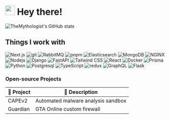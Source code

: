 # <img src="https://emojis.slackmojis.com/emojis/images/1531849430/4246/blob-sunglasses.gif?1531849430" width="30"/> Hey there!

![TheMythologist's GitHub stats](https://github-readme-stats.vercel.app/api?username=TheMythologist&show_icons=true&theme=solarized-dark&bg_color=00000000)

## Things I work with

![Next.js](https://img.shields.io/badge/Next.js-black?style=flat-square&logo=nextdotjs&logoColor=white)
![git](https://img.shields.io/badge/Git-F05032?style=flat-square&logo=git&logoColor=white)
![RabbitMQ](https://img.shields.io/badge/RabbitMQ-fe6601?style=flat-square&logo=rabbitmq&logoColor=white)
![pnpm](https://img.shields.io/badge/PNPM-f8af00?style=flat-square&logo=pnpm&logoColor=white)
![Elasticsearch](https://img.shields.io/badge/Elasticsearch-f2bc18?style=flat-square&logo=elasticsearch&logoColor=white)
![MongoDB](https://img.shields.io/badge/MongoDB-13aa52?style=flat-square&logo=mongodb&logoColor=white)
![NGINX](https://img.shields.io/badge/NGINX-0c974c?style=flat-square&logo=nginx&logoColor=white)
![Nodejs](https://img.shields.io/badge/Node.js-43853d?style=flat-square&logo=Node.js&logoColor=white)
![Django](https://img.shields.io/badge/Django-113e2f?style=flat-square&logo=django&logoColor=white)
![FastAPI](https://img.shields.io/badge/FastAPI-019689?style=flat-square&logo=fastapi&logoColor=white)
![Tailwind CSS](https://img.shields.io/badge/Tailwind_CSS-38bdf8?style=flat-square&logo=tailwindcss&logoColor=white)
![React](https://img.shields.io/badge/React-05d7fd?style=flat-square&logo=react&logoColor=white)
![Docker](https://img.shields.io/badge/Docker-2597ed?style=flat-square&logo=docker&logoColor=white)
![Prisma](https://img.shields.io/badge/Prisma-133b50?style=flat-square&logo=prisma&logoColor=white)
![Python](https://img.shields.io/badge/Python-3772a2?style=flat-square&logo=python&logoColor=white)
![Postgresql](https://img.shields.io/badge/PostgreSQL-467495?style=flat-square&logo=postgresql&logoColor=white)
![TypeScript](https://img.shields.io/badge/TypeScript-007ACC?style=flat-square&logo=typescript&logoColor=white)
![redux](https://img.shields.io/badge/Redux-764ABC?style=flat-square&logo=redux&logoColor=white)
![GraphQL](https://img.shields.io/badge/GraphQL-E10098?style=flat-square&logo=graphql&logoColor=white)
![Flask](https://img.shields.io/badge/Flask-e40ca0?style=flat-square&logo=flask&logoColor=white)

### Open-source Projects

|🎁 Project|📙 Description|
|--|--|
|CAPEv2|Automated malware analysis sandbox|
|Guardian|GTA Online custom firewall|
